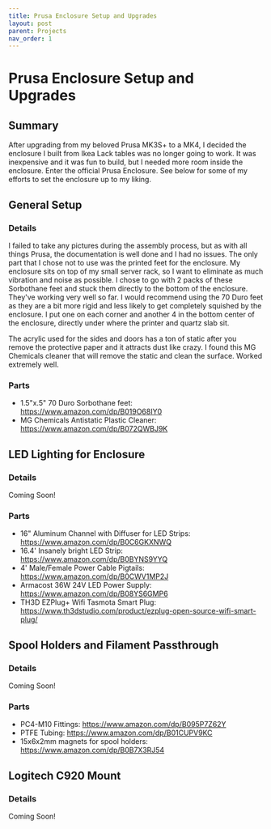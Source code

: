 ```yaml
---
title: Prusa Enclosure Setup and Upgrades
layout: post
parent: Projects
nav_order: 1
---
```


# Prusa Enclosure Setup and Upgrades

## Summary
After upgrading from my beloved Prusa MK3S+ to a MK4, I decided the enclosure I built from Ikea Lack tables was no longer going to work. It was inexpensive and it was fun to build, but I needed more room inside the enclosure. Enter the official Prusa Enclosure. See below for some of my efforts to set the enclosure up to my liking.

## General Setup

### Details

I failed to take any pictures during the assembly process, but as with all things Prusa, the documentation is well done and I had no issues. The only part that I chose not to use was the printed feet for the enclosure. My enclosure sits on top of my small server rack, so I want to eliminate as much vibration and noise as possible. I chose to go with 2 packs of these Sorbothane feet and stuck them directly to the bottom of the enclosure. They've working very well so far. I would recommend using the 70 Duro feet as they are a bit more rigid and less likely to get completely squished by the enclosure. I put one on each corner and another 4 in the bottom center of the enclosure, directly under where the printer and quartz slab sit. 

The acrylic used for the sides and doors has a ton of static after you remove the protective paper and it attracts dust like crazy. I found this MG Chemicals cleaner that will remove the static and clean the surface. Worked extremely well. 

### Parts
- 1.5"x.5" 70 Duro Sorbothane feet: https://www.amazon.com/dp/B019O68IY0
- MG Chemicals Antistatic Plastic Cleaner: https://www.amazon.com/dp/B072QWBJ9K

## LED Lighting for Enclosure

### Details
Coming Soon!

### Parts
- 16" Aluminum Channel with Diffuser for LED Strips: https://www.amazon.com/dp/B0C6GKXNWQ
- 16.4' Insanely bright LED Strip: https://www.amazon.com/dp/B0BYNS9YYQ
- 4' Male/Female Power Cable Pigtails: https://www.amazon.com/dp/B0CWV1MP2J
- Armacost 36W 24V LED Power Supply: https://www.amazon.com/dp/B08YS6GMP6
- TH3D EZPlug+ Wifi Tasmota Smart Plug: https://www.th3dstudio.com/product/ezplug-open-source-wifi-smart-plug/





## Spool Holders and Filament Passthrough

### Details
Coming Soon!

### Parts
- PC4-M10 Fittings:  https://www.amazon.com/dp/B095P7Z62Y
- PTFE Tubing: https://www.amazon.com/dp/B01CUPV9KC
- 15x6x2mm magnets for spool holders: https://www.amazon.com/dp/B0B7X3RJ54

## Logitech C920 Mount

### Details

Coming Soon!